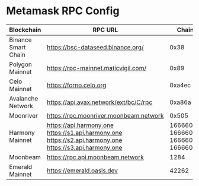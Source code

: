 # Metamask RPC Config

| Blockchain | RPC URL | Chain Id | Symbol | Block Explorer URL |
| --- | --- | --- | --- | --- |
| Binance Smart Chain | https://bsc-dataseed.binance.org/ | 0x38 | BNB | https://bscscan.com |
| Polygon Mainnet | https://rpc-mainnet.maticvigil.com/ | 0x89 | MATIC | https://explorer.matic.network/ |
| Celo Mainnet | https://forno.celo.org | 0xa4ec | CELO | https://explorer.celo.org |
| Avalanche Network | https://api.avax.network/ext/bc/C/rpc | 0xa86a | AVAX | https://cchain.explorer.avax.network/ |
| Moonriver | https://rpc.moonriver.moonbeam.network | 0x505 | MOVR | https://blockscout.moonriver.moonbeam.network/ |
| Harmony Mainnet | https://api.harmony.one<br/>https://s1.api.harmony.one<br/>https://s2.api.harmony.one<br/>https://s3.api.harmony.one<br/> | 1666600000<br/>1666600001<br/>1666600002<br/>1666600003<br/> | ONE | https://explorer.harmony.one/ |
| Moonbeam | https://rpc.api.moonbeam.network | 1284 | GLMR | https://blockscout.moonbeam.network/ |
| Emerald Mainnet | https://emerald.oasis.dev | 42262 | ROSE | https://explorer.emerald.oasis.dev/ |
